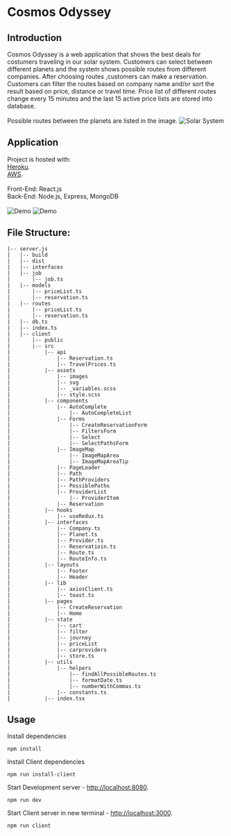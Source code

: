# Cosmos Odyssey

## Introduction
Cosmos Odyssey is a web application that shows the best deals for costumers traveling in our solar system. Customers can select between different planets and the system shows possible routes from different companies. After choosing routes ,customers can make a reservation. Customers can filter the routes based on company name and/or sort the result based on price, distance or travel time. Price list of different routes change every 15 minutes and the last 15 active price lists are stored into database.<br/><br/>
Possible routes between the planets are listed in the image.
![Solar System](https://i.postimg.cc/wTyrcrb1/solar.png)

## Application
Project is hosted with: <br/>
[Heroku](https://cosmosodysseyuptime.herokuapp.com/).<br/>
[AWS](http://ec2-204-236-193-126.compute-1.amazonaws.com:8080/).<br /><br/>
Front-End: React.js<br/>
Back-End: Node.js, Express, MongoDB<br/><br/>
![Demo](https://i.postimg.cc/bwbkT0h0/app1.png)
![Demo](https://i.postimg.cc/HLg5PJYq/app2.png)

## File Structure:
```
|-- server.js
|   |-- build
|   |-- dist
|   |-- interfaces
|   |-- job
|       |-- job.ts
|   |-- models
|       |-- priceList.ts
|       |-- reservation.ts
|   |-- routes
|       |-- priceList.ts
|       |-- reservation.ts
|   |-- db.ts
|   |-- index.ts
|   |-- client
|       |-- public
|       |-- src
|           |-- api
|               |-- Reservation.ts
|               |-- TravelPrices.ts
|           |-- assets
|               |-- images
|               |-- svg
|               |-- _variables.scss
|               |-- style.scss
|           |-- components
|               |-- AutoComplete
|                   |-- AutoCompleteList
|               |-- Forms
|                   |-- CreateReservationForm
|                   |-- FiltersForm
|                   |-- Select
|                   |-- SelectPathsForm
|               |-- ImageMap
|                   |-- ImageMapArea
|                   |-- ImageMapAreaTip
|               |-- PageLoader
|               |-- Path
|               |-- PathProviders
|               |-- PossiblePaths
|               |-- ProviderList
|                   |-- ProviderItem
|               |-- Reservation
|           |-- hooks
|               |-- useRedux.ts
|           |-- interfaces
|               |-- Company.ts
|               |-- Planet.ts
|               |-- Provider.ts
|               |-- Reservatioin.ts
|               |-- Route.ts
|               |-- RouteInfo.ts
|           |-- layouts
|               |-- Footer
|               |-- Header
|           |-- lib
|               |-- axiosClient.ts
|               |-- toast.ts
|           |-- pages
|               |-- CreateReservation
|               |-- Home
|           |-- state
|               |-- cart
|               |-- filter
|               |-- journey
|               |-- priceList
|               |-- carproviders
|               |-- store.ts
|           |-- utils
|               |-- helpers
|                   |-- findAllPossibleRoutes.ts
|                   |-- formatDate.ts
|                   |-- numberWithCommas.ts
|               |-- constants.ts
|           |-- index.tsx
```

## Usage
Install dependencies
```
npm install
```
Install Client dependencies
```
npm run install-client
```
Start Development server - [http://localhost:8080](http://localhost:8080).
```
npm run dev
```
Start Client server in new terminal - [http://localhost:3000](http://localhost:3000).
```
npm run client
```